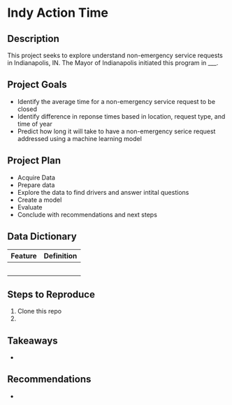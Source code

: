 # Indy Action Time 

## Description
This project seeks to explore understand non-emergency service requests in Indianapolis, IN. The Mayor of Indianapolis initiated this program in ___.

## Project Goals
* Identify the average time for a non-emergency service request to be closed
* Identify difference in reponse times based in location, request type, and time of year
* Predict how long it will take to have a non-emergency serice request addressed using a machine learning model

## Project Plan
* Acquire Data
* Prepare data
* Explore the data to find drivers and answer intital questions
* Create a model 
* Evaluate
* Conclude with recommendations and next steps

## Data Dictionary
| Feature | Definition | 
|:--------|:-----------|
|  |  |
|  |  |
|  | |
|  | |
|  |  |


## Steps to Reproduce
1. Clone this repo
2. 

## Takeaways
* 

## Recommendations
* 

